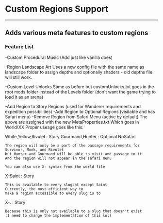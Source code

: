 
# Custom Regions Support
***
## Adds various meta features to custom regions

### <a name="FEATURES"></a>Feature List

-Custom Procedural Music
	(Add just like vanilla does)

-Region Landscape Art
	Uses a new config file with the same name as landscape folder 
	to assign depths and optionally shaders - old depths file will still work.

-Custom Level Unlocks
	Same as before but customUnlocks.txt goes in the root mods folder instead of the Levels folder 
	(don't want the game trying to load it as an arena)

-Add Region to Story Regions (used for Wanderer requirements and expedition possibilities)
-Add Region to Optional Regions (visitable and has Safari menu)
-Remove Region from Safari Menu (active by default)
	The above are assigned with the new MetaProperties.txt
	Which goes in World\XX
	Proper useage goes like this:

White,Yellow,Rivulet : Story
Gourmand,Hunter : Optional
NoSafari

	The region will only be a part of the passage requirements for
	Survivor, Monk, and Rivulet
	but Hunter and Gourmand will be able to visit and passage to it
	And the region will not appear in the safari menu

	You can also use X- syntax from the world file

X-Saint : Story

	This is available to every slugcat except Saint
	Currently, the most efficient way to 
	make a region accessible to every slug is to

X-. : Story

	Because this is only not available to a slug that doesn't exist
	(I need to change the implementation of this lol)